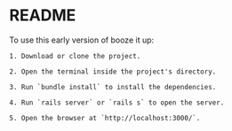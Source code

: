 # README

To use this early version of booze it up:

    1. Download or clone the project.

    2. Open the terminal inside the project's directory.

    3. Run `bundle install` to install the dependencies.

    4. Run `rails server` or `rails s` to open the server.

    5. Open the browser at `http://localhost:3000/`.